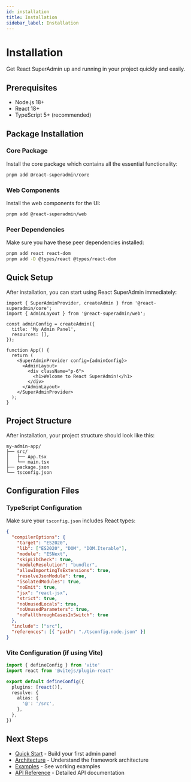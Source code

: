 ```yaml
---
id: installation
title: Installation
sidebar_label: Installation
---
```


# Installation

Get React SuperAdmin up and running in your project quickly and easily.

## Prerequisites

- Node.js 18+ 
- React 18+
- TypeScript 5+ (recommended)

## Package Installation

### Core Package

Install the core package which contains all the essential functionality:

```bash
pnpm add @react-superadmin/core
```

### Web Components

Install the web components for the UI:

```bash
pnpm add @react-superadmin/web
```

### Peer Dependencies

Make sure you have these peer dependencies installed:

```bash
pnpm add react react-dom
pnpm add -D @types/react @types/react-dom
```

## Quick Setup

After installation, you can start using React SuperAdmin immediately:

```tsx
import { SuperAdminProvider, createAdmin } from '@react-superadmin/core';
import { AdminLayout } from '@react-superadmin/web';

const adminConfig = createAdmin({
  title: 'My Admin Panel',
  resources: [],
});

function App() {
  return (
    <SuperAdminProvider config={adminConfig}>
      <AdminLayout>
        <div className="p-6">
          <h1>Welcome to React SuperAdmin!</h1>
        </div>
      </AdminLayout>
    </SuperAdminProvider>
  );
}
```

## Project Structure

After installation, your project structure should look like this:

```
my-admin-app/
├── src/
│   ├── App.tsx
│   └── main.tsx
├── package.json
└── tsconfig.json
```

## Configuration Files

### TypeScript Configuration

Make sure your `tsconfig.json` includes React types:

```json
{
  "compilerOptions": {
    "target": "ES2020",
    "lib": ["ES2020", "DOM", "DOM.Iterable"],
    "module": "ESNext",
    "skipLibCheck": true,
    "moduleResolution": "bundler",
    "allowImportingTsExtensions": true,
    "resolveJsonModule": true,
    "isolatedModules": true,
    "noEmit": true,
    "jsx": "react-jsx",
    "strict": true,
    "noUnusedLocals": true,
    "noUnusedParameters": true,
    "noFallthroughCasesInSwitch": true
  },
  "include": ["src"],
  "references": [{ "path": "./tsconfig.node.json" }]
}
```

### Vite Configuration (if using Vite)

```ts
import { defineConfig } from 'vite'
import react from '@vitejs/plugin-react'

export default defineConfig({
  plugins: [react()],
  resolve: {
    alias: {
      '@': '/src',
    },
  },
})
```

## Next Steps

- [Quick Start](./quick-start) - Build your first admin panel
- [Architecture](./developer/architecture) - Understand the framework architecture
- [Examples](./examples/basic-usage) - See working examples
- [API Reference](./developer/api) - Detailed API documentation
